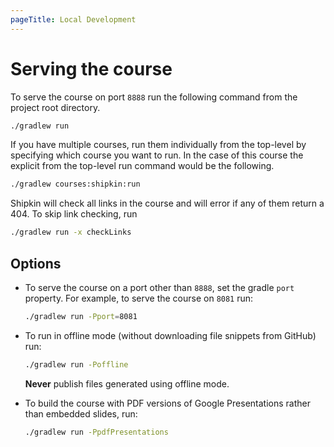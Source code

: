 ```yaml
---
pageTitle: Local Development
---
```


# Serving the course

To serve the course on port `8888` run the following command from the
project root directory.

```bash
./gradlew run
```
If you have multiple courses, run them individually from the top-level
by specifying which course you want to run.
In the case of this course the explicit from the top-level run command
would be the following.

```bash
./gradlew courses:shipkin:run
```

Shipkin will check all links in the course and will error if any of them
return a 404.
To skip link checking, run

```bash
./gradlew run -x checkLinks
```

## Options

-   To serve the course on a port other than `8888`, set the gradle
    `port` property.
    For example, to serve the course on `8081` run:

    ```bash
    ./gradlew run -Pport=8081
    ```

-   To run in offline mode (without downloading file snippets from
    GitHub) run:

    ```bash
    ./gradlew run -Poffline
    ```

    **Never** publish files generated using offline mode.

-   To build the course with PDF versions of Google Presentations rather
    than embedded slides, run:

    ```bash
    ./gradlew run -PpdfPresentations
    ```
